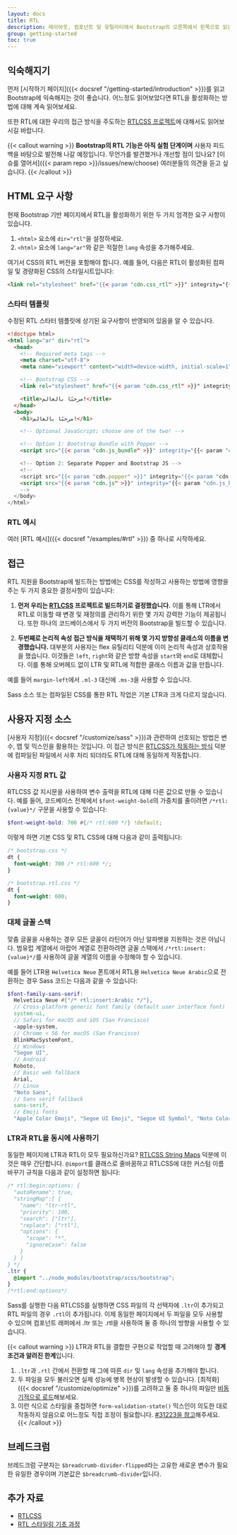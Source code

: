 ```yaml
---
layout: docs
title: RTL
description: 레이아웃, 컴포넌트 및 유틸리티에서 Bootstrap의 오른쪽에서 왼쪽으로 읽는 텍스트의 지원을 활성화하는 방법을 알아보세요.
group: getting-started
toc: true
---
```


## 익숙해지기

먼저 [시작하기 페이지]({{< docsref "/getting-started/introduction" >}})를 읽고 Bootstrap에 익숙해지는 것이 좋습니다. 어느정도 읽어보았다면 RTL을 활성화하는 방법에 대해 계속 읽어보세요.

또한 RTL에 대한 우리의 접근 방식을 주도하는 [RTLCSS 프로젝트](https://rtlcss.com/)에 대해서도 읽어보시길 바랍니다.

{{< callout warning >}}
**Bootstrap의 RTL 기능은 아직 실험 단계이며** 사용자 피드백을 바탕으로 발전해 나갈 예정입니다. 무언가를 발견했거나 개선할 점이 있나요? [이슈를 열어서]({{< param repo >}}/issues/new/choose) 여러분들의 의견을 듣고 싶습니다.
{{< /callout >}}

## HTML 요구 사항

현재 Bootstrap 기반 페이지에서 RTL을 활성화하기 위한 두 가지 엄격한 요구 사항이 있습니다.

1. `<html>` 요소에 `dir="rtl"`을 설정하세요.
2. `<html>` 요소에 `lang="ar"`와 같은 적절한 `lang` 속성을 추가해주세요.

여기서 CSS의 RTL 버전을 포함해야 합니다. 예를 들어, 다음은 RTL이 활성화된 컴파일 및 경량화된 CSS의 스타일시트입니다:

```html
<link rel="stylesheet" href="{{< param "cdn.css_rtl" >}}" integrity="{{< param "cdn.css_rtl_hash" >}}" crossorigin="anonymous">
```

### 스타터 템플릿

수정된 RTL 스타터 템플릿에 상기된 요구사항이 반영되어 있음을 알 수 있습니다.

```html
<!doctype html>
<html lang="ar" dir="rtl">
  <head>
    <!-- Required meta tags -->
    <meta charset="utf-8">
    <meta name="viewport" content="width=device-width, initial-scale=1">

    <!-- Bootstrap CSS -->
    <link rel="stylesheet" href="{{< param "cdn.css_rtl" >}}" integrity="{{< param "cdn.css_rtl_hash" >}}" crossorigin="anonymous">

    <title>مرحبًا بالعالم!</title>
  </head>
  <body>
    <h1>مرحبًا بالعالم!</h1>

    <!-- Optional JavaScript; choose one of the two! -->

    <!-- Option 1: Bootstrap Bundle with Popper -->
    <script src="{{< param "cdn.js_bundle" >}}" integrity="{{< param "cdn.js_bundle_hash" >}}" crossorigin="anonymous"></script>

    <!-- Option 2: Separate Popper and Bootstrap JS -->
    <!--
    <script src="{{< param "cdn.popper" >}}" integrity="{{< param "cdn.popper_hash" >}}" crossorigin="anonymous"></script>
    <script src="{{< param "cdn.js" >}}" integrity="{{< param "cdn.js_hash" >}}" crossorigin="anonymous"></script>
    -->
  </body>
</html>
```

### RTL 예시

여러 [RTL 예시]({{< docsref "/examples/#rtl" >}}) 중 하나로 시작하세요.

## 접근

RTL 지원을 Bootstrap에 빌드하는 방법에는 CSS를 작성하고 사용하는 방법에 영향을 주는 두 가지 중요한 결정사항이 있습니다:

1. **먼저 우리는 [RTLCSS](https://rtlcss.com/) 프로젝트로 빌드하기로 결정했습니다.** 이를 통해 LTR에서 RTL로 이동할 때 변경 및 재정의를 관리하기 위한 몇 가지 강력한 기능이 제공됩니다. 또한 하나의 코드베이스에서 두 가지 버전의 Bootstrap을 빌드할 수 있습니다.

2. **두번째로 논리적 속성 접근 방식을 채택하기 위해 몇 가지 방향성 클래스의 이름을 변경했습니다.** 대부분의 사용자는 flex 유틸리티 덕분에 이미 논리적 속성과 상호작용을 했습니다. 이것들은 `left`, `right`와 같은 방향 속성을 `start`와 `end`로 대체합니다. 이를 통해 오버헤드 없이 LTR 및 RTL에 적합한 클래스 이름과 값을 만듭니다.

  예를 들어 `margin-left`에서 `.ml-3` 대신에 `.ms-3`을 사용할 수 있습니다.

Sass 소스 또는 컴파일된 CSS를 통한 RTL 작업은 기본 LTR과 크게 다르지 않습니다.

## 사용자 지정 소스
[사용자 지정]({{< docsref "/customize/sass" >}})과 관련하여 선호되는 방법은 변수, 맵 및 믹스인을 활용하는 것입니다. 이 접근 방식은 [RTLCSS가 작동하는 방식]((https://rtlcss.com/learn/getting-started/why-rtlcss/)) 덕분에 컴파일된 파일에서 사후 처리 되더라도 RTL에 대해 동일하게 작동합니다.

### 사용자 지정 RTL 값

RTLCSS 값 지시문을 사용하여 변수 출력을 RTL에 대해 다른 값으로 만들 수 있습니다. 예를 들어, 코드베이스 전체에서 `$font-weight-bold`의 가중치를 줄이려면 `/*rtl: {value}*/` 구문을 사용할 수 있습니다:

```scss
$font-weight-bold: 700 #{/* rtl:600 */} !default;
```

이렇게 하면 기본 CSS 및 RTL CSS에 대해 다음과 같이 출력됩니다:

```css
/* bootstrap.css */
dt {
  font-weight: 700 /* rtl:600 */;
}

/* bootstrap.rtl.css */
dt {
  font-weight: 600;
}
```

### 대체 글꼴 스택

맞춤 글꼴을 사용하는 경우 모든 글꼴이 라틴어가 아닌 알파벳을 지원하는 것은 아닙니다. 범유럽 계열에서 아랍어 계열로 전환하려면 글꼴 스택에서 `/*rtl:insert: {value}*/`를 사용하여 글꼴 계열의 이름을 수정해야 할 수 있습니다.

예를 들어 LTR용 `Helvetica Neue` 폰트에서 RTL용 `Helvetica Neue Arabic`으로 전환하는 경우 Sass 코드는 다음과 같을 수 있습니다:

```scss
$font-family-sans-serif:
  Helvetica Neue #{"/* rtl:insert:Arabic */"},
  // Cross-platform generic font family (default user interface font)
  system-ui,
  // Safari for macOS and iOS (San Francisco)
  -apple-system,
  // Chrome < 56 for macOS (San Francisco)
  BlinkMacSystemFont,
  // Windows
  "Segoe UI",
  // Android
  Roboto,
  // Basic web fallback
  Arial,
  // Linux
  "Noto Sans",
  // Sans serif fallback
  sans-serif,
  // Emoji fonts
  "Apple Color Emoji", "Segoe UI Emoji", "Segoe UI Symbol", "Noto Color Emoji" !default;
```

### LTR과 RTL을 동시에 사용하기

동일한 페이지에 LTR과 RTL이 모두 필요하신가요? [RTLCSS String Maps](https://rtlcss.com/learn/usage-guide/string-map/) 덕분에 이것은 매우 간단합니다. `@import`를 클래스로 줄바꿈하고 RTLCSS에 대한 커스텀 이름 바꾸기 규칙을 다음과 같이 설정하면 됩니다:

```scss
/* rtl:begin:options: {
  "autoRename": true,
  "stringMap":[ {
    "name": "ltr-rtl",
    "priority": 100,
    "search": ["ltr"],
    "replace": ["rtl"],
    "options": {
      "scope": "*",
      "ignoreCase": false
    }
  } ]
} */
.ltr {
  @import "../node_modules/bootstrap/scss/bootstrap";
}
/*rtl:end:options*/
```

Sass를 실행한 다음 RTLCSS를 실행하면 CSS 파일의 각 선택자에 `.ltr`이 추가되고 RTL 파일의 경우 `.rtl`이 추가됩니다. 이제 동일한 페이지에서 두 파일을 모두 사용할 수 있으며 컴포넌트 래퍼에서 .ltr 또는 .rtl을 사용하여 둘 중 하나의 방향을 사용할 수 있습니다.

{{< callout warning >}}
LTR과 RTL을 결합한 구현으로 작업할 때 고려해야 할 **경계 조건과 알려진 한계**입니다.

1. `.ltr`과 `.rtl` 간에서 전환할 때 그에 따른 `dir` 및 `lang` 속성을 추가해야 합니다.
2. 두 파일을 모두 불러오면 실제 성능에 병목 현상이 발생할 수 있습니다. [최적화]({{< docsref "/customize/optimize" >}})를 고려하고 둘 중 하나의 파일만 [비동기적으로 로드](https://www.filamentgroup.com/lab/load-css-simpler/)해보세요.
3. 이런 식으로 스타일을 중첩하면 `form-validation-state()` 믹스인이 의도한 대로 작동하지 않음으로 어느정도 직접 조정이 필요합니다. [#31223을 참고](https://github.com/twbs/bootstrap/issues/31223)해주세요.
{{< /callout >}}

## 브레드크럼

브레드크럼 구분자는 `$breadcrumb-divider-flipped`라는 고유한 새로운 변수가 필요한 유일한 경우이며 기본값은 `$breadcrumb-divider`입니다.

## 추가 자료

- [RTLCSS](https://rtlcss.com/)
- [RTL 스타일링 기초 과정](https://rtlstyling.com/posts/rtl-styling)
